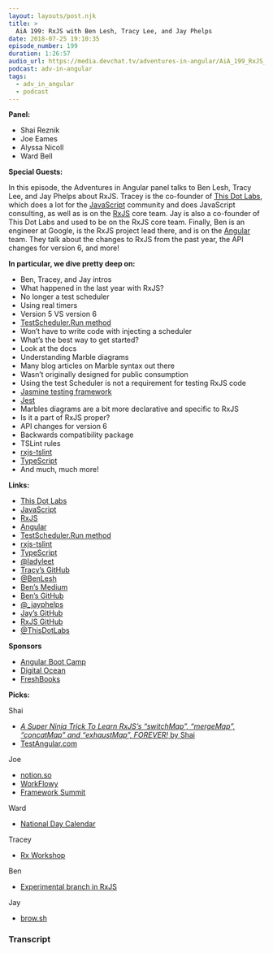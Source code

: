 ```yaml
---
layout: layouts/post.njk
title: >
  AiA 199: RxJS with Ben Lesh, Tracy Lee, and Jay Phelps
date: 2018-07-25 19:10:35
episode_number: 199
duration: 1:26:57
audio_url: https://media.devchat.tv/adventures-in-angular/AiA_199_RxJS_with_Ben_Lesh%2C_Tracy_Lee%2C_and_Jay_Phelps.mp3
podcast: adv-in-angular
tags:
  - adv_in_angular
  - podcast
---
```


**Panel:**

- Shai Reznik
- Joe Eames
- Alyssa Nicoll
- Ward Bell

**Special Guests:**

In this episode, the Adventures in Angular panel talks to Ben Lesh, Tracy Lee, and Jay Phelps about RxJS. Tracey is the co-founder of [This Dot Labs](https://www.thisdot.co/labs), which does a lot for the [JavaScript](https://www.javascript.com/) community and does JavaScript consulting, as well as is on the [RxJS](https://rxjs-dev.firebaseapp.com/) core team. Jay is also a co-founder of This Dot Labs and used to be on the RxJS core team. Finally, Ben is an engineer at Google, is the RxJS project lead there, and is on the [Angular](https://angular.io/) team. They talk about the changes to RxJS from the past year, the API changes for version 6, and more!

**In particular, we dive pretty deep on:**

- Ben, Tracey, and Jay intros
- What happened in the last year with RxJS?
- No longer a test scheduler
- Using real timers
- Version 5 VS version 6
- [TestScheduler.Run method](https://github.com/ReactiveX/rxjs/blob/master/doc/marble-testing.md)
- Won’t have to write code with injecting a scheduler
- What’s the best way to get started?
- Look at the docs
- Understanding Marble diagrams
- Many blog articles on Marble syntax out there
- Wasn’t originally designed for public consumption
- Using the test Scheduler is not a requirement for testing RxJS code
- [Jasmine testing framework](https://github.com/shairez/jasmine)
- [Jest](https://jestjs.io/)
- Marbles diagrams are a bit more declarative and specific to RxJS
- Is it a part of RxJS proper?
- API changes for version 6
- Backwards compatibility package
- TSLint rules
- [rxjs-tslint](https://github.com/ReactiveX/rxjs-tslint)
- [TypeScript](https://www.typescriptlang.org/)
- And much, much more!

**Links:**

- [This Dot Labs](https://www.thisdot.co/labs)
- [JavaScript](https://www.javascript.com/)
- [RxJS](https://rxjs-dev.firebaseapp.com/)
- [Angular](https://angular.io/)
- [TestScheduler.Run method](https://github.com/ReactiveX/rxjs/blob/master/doc/marble-testing.md)
- [rxjs-tslint](https://github.com/ReactiveX/rxjs-tslint)
- [TypeScript](https://www.typescriptlang.org/)
- [@ladyleet](https://twitter.com/ladyleet?lang=en)
- [Tracy’s GitHub](https://github.com/ladyleet)
- [@BenLesh](https://twitter.com/BenLesh?ref_src=twsrc%255Egoogle%257Ctwcamp%255Eserp%257Ctwgr%255Eauthor)
- [Ben’s Medium](https://medium.com/@benlesh)
- [Ben’s GitHub](https://github.com/benlesh)
- [@\_jayphelps](https://twitter.com/_jayphelps?lang=en)
- [Jay’s GitHub](https://github.com/jayphelps)
- [RxJS GitHub](https://github.com/ReactiveX/rxjs)
- [@ThisDotLabs](https://twitter.com/thisdotlabs)

**Sponsors**

- [Angular Boot Camp](https://angularbootcamp.com/)
- [Digital Ocean](https://www.digitalocean.com/)
- [FreshBooks](https://www.freshbooks.com/invoice?ref=11731&utm_source=pbm&utm_medium=affiliate-program&utm_influencer=419364&utm_campaign=podcast-influencers)

**Picks:**

Shai

- [_A Super Ninja Trick To Learn RxJS’s “switchMap”, “mergeMap”, “concatMap” and “exhaustMap”, FOREVER!_ by Shai](https://medium.com/@shairez/a-super-ninja-trick-to-learn-rxjss-switchmap-mergemap-concatmap-and-exhaustmap-forever-88e178a75f1b)
- [TestAngular.com](https://mailchi.mp/hirez/free-testing-types-webinar)

Joe

- [notion.so](https://www.notion.so/)
- [WorkFlowy](https://workflowy.com/)
- [Framework Summit](https://www.frameworksummit.com/)

Ward

- [National Day Calendar](https://nationaldaycalendar.com/)

Tracey

- [Rx Workshop](https://www.thisdot.co/rx-workshop)

Ben

- [Experimental branch in RxJS](https://github.com/ReactiveX/rxjs)

Jay

- [brow.sh](https://www.brow.sh/)

### Transcript
